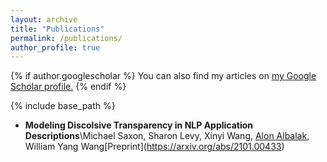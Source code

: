 ```yaml
---
layout: archive
title: "Publications"
permalink: /publications/
author_profile: true
---
```


{% if author.googlescholar %}
  You can also find my articles on <u><a href="{{author.googlescholar}}">my Google Scholar profile</a>.</u>
{% endif %}

{% include base_path %}

- **Modeling Discolsive Transparency in NLP Application Descriptions**\Michael Saxon, Sharon Levy, Xinyi Wang, <u>Alon Albalak</u>, William Yang Wang\[Preprint](https://arxiv.org/abs/2101.00433)
